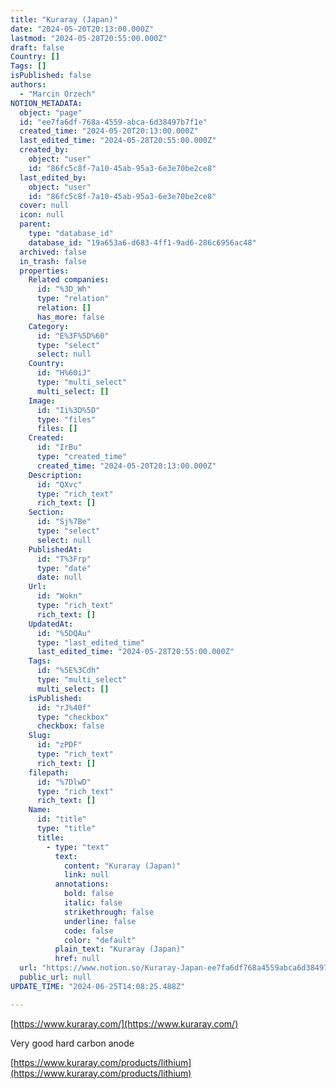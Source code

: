 ```yaml
---
title: "Kuraray (Japan)"
date: "2024-05-20T20:13:00.000Z"
lastmod: "2024-05-28T20:55:00.000Z"
draft: false
Country: []
Tags: []
isPublished: false
authors:
  - "Marcin Orzech"
NOTION_METADATA:
  object: "page"
  id: "ee7fa6df-768a-4559-abca-6d38497b7f1e"
  created_time: "2024-05-20T20:13:00.000Z"
  last_edited_time: "2024-05-28T20:55:00.000Z"
  created_by:
    object: "user"
    id: "86fc5c8f-7a10-45ab-95a3-6e3e70be2ce8"
  last_edited_by:
    object: "user"
    id: "86fc5c8f-7a10-45ab-95a3-6e3e70be2ce8"
  cover: null
  icon: null
  parent:
    type: "database_id"
    database_id: "19a653a6-d683-4ff1-9ad6-286c6956ac48"
  archived: false
  in_trash: false
  properties:
    Related companies:
      id: "%3D_Wh"
      type: "relation"
      relation: []
      has_more: false
    Category:
      id: "E%3F%5D%60"
      type: "select"
      select: null
    Country:
      id: "H%60iJ"
      type: "multi_select"
      multi_select: []
    Image:
      id: "Ii%3D%5D"
      type: "files"
      files: []
    Created:
      id: "IrBu"
      type: "created_time"
      created_time: "2024-05-20T20:13:00.000Z"
    Description:
      id: "QXvc"
      type: "rich_text"
      rich_text: []
    Section:
      id: "Sj%7Be"
      type: "select"
      select: null
    PublishedAt:
      id: "T%3Frp"
      type: "date"
      date: null
    Url:
      id: "Wokn"
      type: "rich_text"
      rich_text: []
    UpdatedAt:
      id: "%5DQAu"
      type: "last_edited_time"
      last_edited_time: "2024-05-28T20:55:00.000Z"
    Tags:
      id: "%5E%3Cdh"
      type: "multi_select"
      multi_select: []
    isPublished:
      id: "rJ%40f"
      type: "checkbox"
      checkbox: false
    Slug:
      id: "zPDF"
      type: "rich_text"
      rich_text: []
    filepath:
      id: "%7DlwD"
      type: "rich_text"
      rich_text: []
    Name:
      id: "title"
      type: "title"
      title:
        - type: "text"
          text:
            content: "Kuraray (Japan)"
            link: null
          annotations:
            bold: false
            italic: false
            strikethrough: false
            underline: false
            code: false
            color: "default"
          plain_text: "Kuraray (Japan)"
          href: null
  url: "https://www.notion.so/Kuraray-Japan-ee7fa6df768a4559abca6d38497b7f1e"
  public_url: null
UPDATE_TIME: "2024-06-25T14:08:25.488Z"

---
```



[https://www.kuraray.com/](https://www.kuraray.com/)


Very good hard carbon anode


[https://www.kuraray.com/products/lithium](https://www.kuraray.com/products/lithium)

